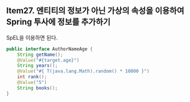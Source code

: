 ## Item27. 엔티티의 정보가 아닌 가상의 속성을 이용하여 Spring 투사에 정보를 추가하기

SpEL을 이용하면 된다.

```java
public interface AuthorNameAge {
    String getName();
    @Value("#{target.age}")
    String years();
    @Value("#{ T(java.lang.Math).random() * 10000 }")
    int rank();
    @Value("5")
    String books();
}
```
